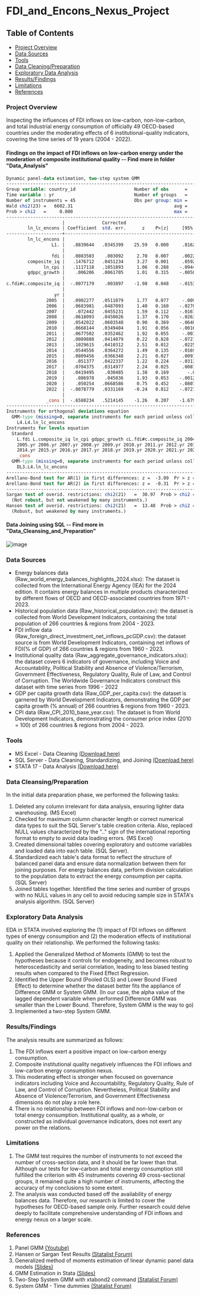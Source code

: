 # FDI_and_Encons_Nexus_Project

## Table of Contents
- [Project Overview](#project-overview)
- [Data Sources](#data-sources)
- [Tools](#tools)
- [Data Cleaning/Preparation](#data-cleansingpreparation)
- [Exploratory Data Analysis](#exploratory-data-analysis)
- [Results/Findings](#resultsfindings)
- [Limitations](#limitations)
- [References](#references)

### Project Overview

Inspecting the influences of FDI inflows on low-carbon, non-low-carbon, and total industrial energy consumption of officially 49 OECD-based countries under the moderating effects of 6 institutional-quality indicators, covering the time series of 19 years (2004 - 2022). 

#### Findings on the impact of FDI inflows on low-carbon energy under the moderation of composite institutional quality -- Find more in folder "Data_Analysis"
```Stata
Dynamic panel-data estimation, two-step system GMM
------------------------------------------------------------------------------
Group variable: country_id                      Number of obs      =       846
Time variable : yr                              Number of groups   =        47
Number of instruments = 45                      Obs per group: min =        18
Wald chi2(23) =   6602.31                                      avg =     18.00
Prob > chi2   =     0.000                                      max =        18
--------------------------------------------------------------------------------------
                     |              Corrected
        ln_lc_encons | Coefficient  std. err.      z    P>|z|     [95% conf. interval]
---------------------+----------------------------------------------------------------
        ln_lc_encons |
                 L1. |   .8839644   .0345399    25.59   0.000     .8162673    .9516614
                     |
                 fdi |   .0083503    .003092     2.70   0.007     .0022901    .0144105
        composite_iq |   .1476712   .0451234     3.27   0.001     .0592309    .2361115
              ln_cpi |   .1117118   .1051893     1.06   0.288    -.0944555    .3178791
        gdppc_growth |    .006206   .0061705     1.01   0.315    -.0058879       .0183
                     |
c.fdi#c.composite_iq |  -.0077179    .003897    -1.98   0.048    -.0153558     -.00008
                     |
                  yr |
               2005  |   .0902277   .0511079     1.77   0.077     -.009942    .1903974
               2006  |   .0683981   .0487093     1.40   0.160    -.0270703    .1638666
               2007  |    .072442   .0455231     1.59   0.112    -.0167818    .1616657
               2008  |   .0618093   .0450026     1.37   0.170    -.0263942    .1500128
               2009  |   .0542022   .0603548     0.90   0.369    -.0640909    .1724954
               2010  |   .0668144   .0349404     1.91   0.056    -.0016675    .1352963
               2011  |   .0677502   .0352462     1.92   0.055     -.001331    .1368315
               2012  |   .0089888   .0414079     0.22   0.828    -.0721691    .0901467
               2013  |   .1029615   .0410312     2.51   0.012     .0225419    .1833811
               2014  |   .0544556   .0364272     1.49   0.135    -.0169403    .1258516
               2015  |   .0809456   .0366348     2.21   0.027     .0091426    .1527485
               2016  |    .051377   .0422337     1.22   0.224    -.0313996    .1341536
               2017  |   .0704375   .0314977     2.24   0.025     .0087032    .1321719
               2018  |   .0419495    .030485     1.38   0.169       -.0178    .1016989
               2019  |    .086978    .045036     1.93   0.053    -.0012911     .175247
               2020  |    .050254   .0668586     0.75   0.452    -.0807864    .1812944
               2022  |  -.0078779   .0331169    -0.24   0.812    -.0727858    .0570301
                     |
               _cons |  -.6580234   .5214145    -1.26   0.207    -1.679977    .3639301
--------------------------------------------------------------------------------------
Instruments for orthogonal deviations equation
  GMM-type (missing=0, separate instruments for each period unless collapsed)
    L4.L4.ln_lc_encons
Instruments for levels equation
  Standard
    L.fdi L.composite_iq ln_cpi gdppc_growth cL.fdi#c.composite_iq 2004b.yr
    2005.yr 2006.yr 2007.yr 2008.yr 2009.yr 2010.yr 2011.yr 2012.yr 2013.yr
    2014.yr 2015.yr 2016.yr 2017.yr 2018.yr 2019.yr 2020.yr 2021.yr 2022.yr
    _cons
  GMM-type (missing=0, separate instruments for each period unless collapsed)
    DL3.L4.ln_lc_encons
------------------------------------------------------------------------------
Arellano-Bond test for AR(1) in first differences: z =  -3.09  Pr > z =  0.002
Arellano-Bond test for AR(2) in first differences: z =  -0.31  Pr > z =  0.758
------------------------------------------------------------------------------
Sargan test of overid. restrictions: chi2(21)   =  30.97  Prob > chi2 =  0.074
  (Not robust, but not weakened by many instruments.)
Hansen test of overid. restrictions: chi2(21)   =  13.48  Prob > chi2 =  0.891
  (Robust, but weakened by many instruments.)
```
#### Data Joining using SQL -- Find more in "Data_Cleansing_and_Preparation"
![image](https://github.com/user-attachments/assets/ddebc730-4045-4511-96f4-243ff1da89d8)



### Data Sources

- Energy balances data (Raw_world_energy_balances_highlights_2024.xlsx): The dataset is collected from the International Energy Agency (IEA) for the 2024 edition. It contains energy balances in multiple products characterized by different flows of OECD and OECD-associated countries from 1971 - 2023.
- Historical population data (Raw_historical_population.csv): the dataset is collected from World Development Indicators, containing the total population of 266 countries & regions from 2004 - 2023.
- FDI inflow data (Raw_foreign_direct_investment_net_inflows_pcGDP.csv): the dataset source is from World Development Indicators, containing net inflows of FDI(% of GDP) of 266 countries & regions from 1960 - 2023.
- Institutional quality data (Raw_aggregate_governance_indicators.xlsx): the dataset covers 6 indicators of governance, including Voice and Accountability, Political Stability and Absence of Violence/Terrorism, Government Effectiveness, Regulatory Quality, Rule of Law, and Control of Corruption. The Worldwide Governance Indicators construct this dataset with time series from 1996 - 2022
- GDP per capita growth data (Raw_GDP_per_capita.csv): the dataset is garnered by World Development Indicators, demonstrating the GDP per capita growth (% annual) of 266 countries & regions from 1960 - 2023.
- CPI data (Raw_CPI_2010_base_year.csv): The dataset is from World Development Indicators, demonstrating the consumer price index (2010 = 100) of 266 countries & regions from 2004 - 2023.

### Tools

- MS Excel - Data Cleaning [(Download here)](https://www.microsoft.com/en-us/microsoft-365/excel)
- SQL Server - Data Cleaning, Standardizing, and Joining [(Download here)](https://www.microsoft.com/en-us/sql-server/sql-server-downloads)
- STATA 17 - Data Analysis [(Download here)](https://download.stata.com/download/)

### Data Cleansing/Preparation

In the initial data preparation phase, we performed the following tasks:
1. Deleted any column irrelevant for data analysis, ensuring lighter data warehousing. (MS Excel)
2. Checked for maximum column character length or correct numerical data types to suit the SQL Server's table creation criteria. Also, replaced NULL values characterized by the ".." sign of the international reporting format to empty to avoid data loading errors. (MS Excel)
3. Created dimensional tables covering exploratory and outcome variables and loaded data into each table. (SQL Server).
4. Standardized each table's data format to reflect the structure of balanced panel data and ensure data normalization between them for joining purposes. For energy balances data, perform division calculation to the population data to extract the energy consumption per capita. (SQL Server)
5. Joined tables together. Identified the time series and number of groups with no NULL values in any cell to avoid reducing sample size in STATA's analysis algorithm. (SQL Server)

### Exploratory Data Analysis

EDA in STATA involved exploring the (1) impact of FDI inflows on different types of energy consumption and (2) the moderation effects of institutional quality on their relationship. We performed the following tasks:
1. Applied the Generalized Method of Moments (GMM) to test the hypotheses because it controls for endogeneity, and becomes robust to heteroscedasticity and serial correlation, leading to less biased testing results when compared to the Fixed Effect Regression.
2. Identified the Upper Bound (Pooled OLS) and Lower Bound (Fixed Effect) to determine whether the dataset better fits the appliance of Difference GMM or System GMM. (In our case, the alpha value of the lagged dependent variable when performed Difference GMM was smaller than the Lower Bound. Therefore, System GMM is the way to go)
3. Implemented a two-step System GMM.

### Results/Findings

The analysis results are summarized as follows:
1. The FDI inflows exert a positive impact on low-carbon energy consumption. 
2. Composite institutional quality negatively influences the FDI inflows and low-carbon energy consumption nexus.
3. This moderating effect is stronger when focused on governance indicators including Voice and Accountability, Regulatory Quality, Rule of Law, and Control of Corruption. Nevertheless, Political Stability and Absence of Violence/Terrorism, and Government Effectiveness dimensions do not play a role here.
4. There is no relationship between FDI inflows and non-low-carbon or total energy consumption. Institutional quality, as a whole, or constructed as individual governance indicators, does not exert any power on the relations.

### Limitations
1. The GMM test requires the number of instruments to not exceed the number of cross-section data, and it should be far lower than that. Although our tests for low-carbon and total energy consumption still fulfilled the criterion with 45 instruments covering 49 cross-sectional groups, it remained quite a high number of instruments, affecting the accuracy of my conclusions to some extent.
2. The analysis was conducted based off the availability of energy balances data. Therefore, our research is limited to cover the hypotheses for OECD-based sample only. Further research could delve deeply to facilitate comprehensive understanding of FDI inflows and energy nexus on a larger scale.

### References
1. Panel GMM [(Youtube)](https://www.youtube.com/watch?v=Ou4BwR4M6do&list=PL6Y8SvWdPo08BIszhwcL2jydMgBXMCKwb)
2. Hansen or Sargan Test Results [(Statalist Forum)](https://www.statalist.org/forums/forum/general-stata-discussion/general/1432620-xtabond2-system-gmm-robust-estimation-do-i-use-hansen-or-sargan-test-results)
3. Generalized method of moments estimation of linear dynamic panel data models [(Slides)](http://repec.org/usug2019/Kripfganz_uk19.pdf)
4. GMM Estimation in Stata [(Slides)](https://ocw.mit.edu/courses/14-382-econometrics-spring-2017/33c39c3c1de04b9ef16e780dd8b4fa98_MIT14_382S17_GMMslides.pdf)
5. Two-Step System GMM with xtabond2 command [(Statalist Forum)](https://www.statalist.org/forums/forum/general-stata-discussion/general/1681664-two-step-system-gmm-with-xtabond2-command)
6. System GMM - Time dummies [(Statalist Forum)](https://www.statalist.org/forums/forum/general-stata-discussion/general/1357268-system-gmm-time-dummies)
